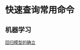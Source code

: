 # 快速查询常用命令
## 机器学习
[回归模型的确立](https://github.com/daili0015/Quick-Query-Manual/blob/master/Regressor.md#快速确定回归学习器)
